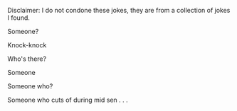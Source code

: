 Disclaimer: I do not condone these jokes, they are from a collection of jokes I found.

Someone?

Knock-knock

Who's there?

Someone

Someone who?

Someone who cuts of during mid sen . . .

